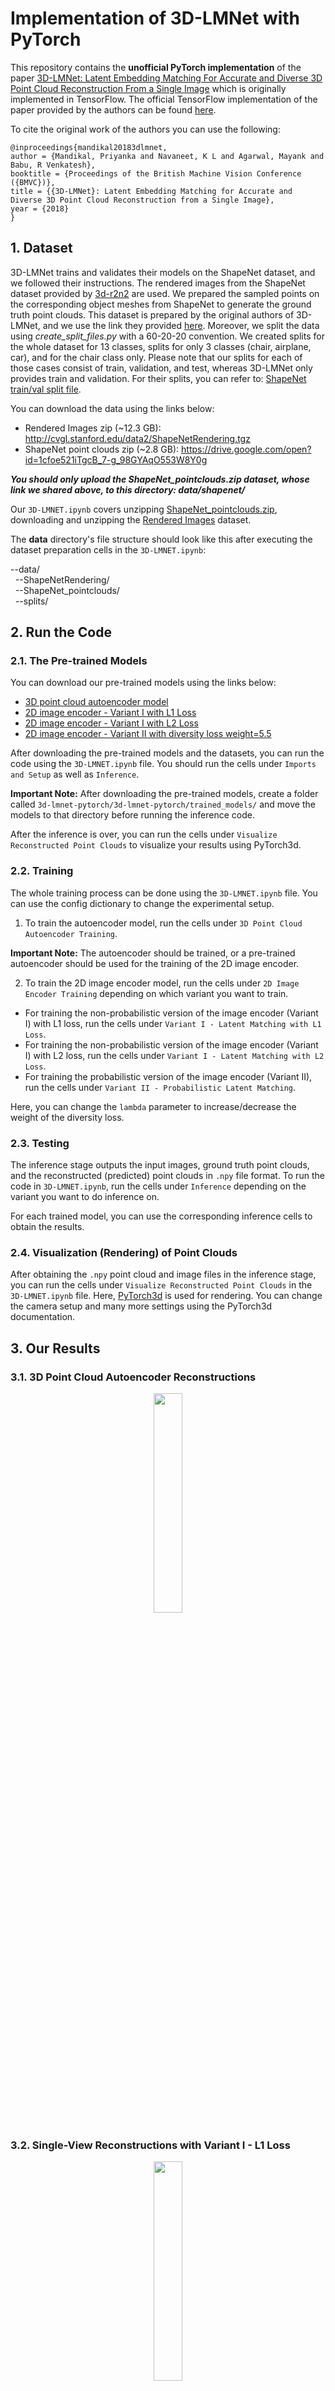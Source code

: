 # Implementation of 3D-LMNet with PyTorch

This repository contains the **unofficial PyTorch implementation** of the paper [3D-LMNet: Latent Embedding Matching For Accurate and Diverse 3D Point Cloud Reconstruction From a Single Image](https://arxiv.org/abs/1807.07796) which is originally implemented in TensorFlow. The official TensorFlow implementation of the paper provided by the authors can be found [here](https://github.com/val-iisc/3d-lmnet).

To cite the original work of the authors you can use the following: 

```
@inproceedings{mandikal20183dlmnet,
author = {Mandikal, Priyanka and Navaneet, K L and Agarwal, Mayank and Babu, R Venkatesh},
booktitle = {Proceedings of the British Machine Vision Conference ({BMVC})},
title = {{3D-LMNet}: Latent Embedding Matching for Accurate and Diverse 3D Point Cloud Reconstruction from a Single Image},
year = {2018}
}
```


## 1. Dataset

3D-LMNet trains and validates their models on the ShapeNet dataset, and we followed their instructions. The rendered images from the ShapeNet dataset provided by [3d-r2n2](https://github.com/chrischoy/3D-R2N2) are used. We prepared the sampled points on the corresponding object meshes from ShapeNet to generate the ground truth point clouds. This dataset is prepared by the original authors of 3D-LMNet, and we use the link they provided [here](https://github.com/val-iisc/3d-lmnet/blob/master/README.md). Moreover, we split the data using *create_split_files.py* with a 60-20-20 convention. We created splits for the whole dataset for 13 classes, splits for only 3 classes (chair, airplane, car), and for the chair class only. Please note that our splits for each of those cases consist of train, validation, and test, whereas 3D-LMNet only provides train and validation. For their splits, you can refer to: [ShapeNet train/val split file](https://drive.google.com/open?id=10FR-2Lbn55POB1y47MJ12euvobi6mgtc).

You can download the data using the links below:

* Rendered Images zip (~12.3 GB): http://cvgl.stanford.edu/data2/ShapeNetRendering.tgz
* ShapeNet point clouds zip (~2.8 GB): https://drive.google.com/open?id=1cfoe521iTgcB_7-g_98GYAqO553W8Y0g

**_You should only upload the ShapeNet_pointclouds.zip dataset, whose link we shared above, to this directory: data/shapenet/_**

Our `3D-LMNET.ipynb` covers unzipping [ShapeNet_pointclouds.zip](https://drive.google.com/open?id=1cfoe521iTgcB_7-g_98GYAqO553W8Y0g), downloading and unzipping the [Rendered Images](http://cvgl.stanford.edu/data2/ShapeNetRendering.tgz) dataset. 

The **data** directory's file structure should look like this after executing the dataset preparation cells in the `3D-LMNET.ipynb`:

--data/ <br>
&nbsp;&nbsp;--ShapeNetRendering/<br>
&nbsp;&nbsp;--ShapeNet_pointclouds/<br>
&nbsp;&nbsp;--splits/<br>



## 2. Run the Code

### 2.1. The Pre-trained Models

You can download our pre-trained models using the links below:

* [3D point cloud autoencoder model](https://drive.google.com/file/d/1Mz_I-nbdbusK_vdN9uLw8_csaDVe-czH/view?usp=sharing)
* [2D image encoder - Variant I with L1 Loss](https://drive.google.com/file/d/1D26-dkhH4RwGMMJ8AfG5jbVMv0lFYFLo/view?usp=sharing)
* [2D image encoder - Variant I with L2 Loss](https://drive.google.com/file/d/1g6rwV_iopa_43j5QOoukGUoK2T6Khzn7/view?usp=sharing)
* [2D image encoder - Variant II with diversity loss weight=5.5](https://drive.google.com/file/d/1yiIU6BE3sJbLdCnQ2qRjcl2cpqFVAZJm/view?usp=sharing)

After downloading the pre-trained models and the datasets, you can run the code using the `3D-LMNET.ipynb` file. You should run the cells under `Imports and Setup` as well as `Inference`.

**Important Note:** After downloading the pre-trained models, create a folder called `3d-lmnet-pytorch/3d-lmnet-pytorch/trained_models/` and move the models to that directory before running the inference code.

After the inference is over, you can run the cells under `Visualize Reconstructed Point Clouds` to visualize your results using PyTorch3d.

### 2.2. Training

The whole training process can be done using the `3D-LMNET.ipynb` file. You can use the config dictionary to change the experimental setup.

1. To train the autoencoder model, run the cells under `3D Point Cloud Autoencoder Training`.

**Important Note:** The autoencoder should be trained, or a pre-trained autoencoder should be used for the training of the 2D image encoder.

2. To train the 2D image encoder model, run the cells under `2D Image Encoder Training` depending on which variant you want to train.

* For training the non-probabilistic version of the image encoder (Variant I) with L1 loss, run the cells under `Variant I - Latent Matching with L1 Loss`.
* For training the non-probabilistic version of the image encoder (Variant I) with L2 loss, run the cells under `Variant I - Latent Matching with L2 Loss`.
* For training the probabilistic version of the image encoder (Variant II), run the cells under `Variant II - Probabilistic Latent Matching`.

Here, you can change the `lambda` parameter to increase/decrease the weight of the diversity loss.

### 2.3. Testing

The inference stage outputs the input images, ground truth point clouds, and the reconstructed (predicted) point clouds in `.npy` file format. To run the code in `3D-LMNET.ipynb`, run the cells under `Inference` depending on the variant you want to do inference on.

For each trained model, you can use the corresponding inference cells to obtain the results.

### 2.4. Visualization (Rendering) of Point Clouds

After obtaining the `.npy` point cloud and image files in the inference stage, you can run the cells under `Visualize Reconstructed Point Clouds` in the `3D-LMNET.ipynb` file. Here, [PyTorch3d](https://pytorch3d.org/) is used for rendering. You can change the camera setup and many more settings using the PyTorch3d documentation.


## 3. Our Results

### 3.1. 3D Point Cloud Autoencoder Reconstructions

<p align="center">
<img src="https://user-images.githubusercontent.com/56366573/217518538-593b8e59-34b9-46ca-b894-29a7c038499d.png"  width="30%" height="30%">
</p>

### 3.2. Single-View Reconstructions with Variant I - L1 Loss

<p align="center">
<img src="https://user-images.githubusercontent.com/56366573/217519250-a96dfc93-a3fa-492b-9eb6-563e2f1dfec2.png" width="30%" height="30%">
</p>

### 3.3. Single-View Reconstructions with Variant I - L2 Loss

<p align="center">
<img src="https://user-images.githubusercontent.com/56366573/217519400-8756bc4c-5483-4c5f-af11-d1ccf70e965f.png" width="30%" height="30%">
</p>

### 3.4. Single-View Reconstructions with Variant II - Diversity Loss Weight = 5.5

<p align="center">
<img src="https://user-images.githubusercontent.com/56366573/217519584-c4c69cb6-572d-4208-bb30-a5819b231e9f.png" width="30%" height="30%">
</p>

### 3.5. Single-View Reconstructions with Variant II - Different Weights for Diversity Loss

<p align="center">
<img src="https://user-images.githubusercontent.com/56366573/217520645-03efb7a2-473e-420c-88a0-40b53ea62991.png" width="50%" height="50%">
</p>



## 4. Acknowledgment

This PyTorch implementation is based on the [original TensorFlow implementation](https://github.com/val-iisc/3d-lmnet) of the paper [3D-LMNet: Latent Embedding Matching For Accurate and Diverse 3D Point Cloud Reconstruction From a Single Image](https://arxiv.org/abs/1807.07796). The original TensorFlow implementation is licensed under the [MIT License](#Original-License-of-the-TensorFlow-Implementation) below, which is also provided in the original TensorFlow repository (see [the original license](https://github.com/val-iisc/3d-lmnet/blob/master/LICENSE) for more details).

## 5. Original License of the TensorFlow Implementation

```
MIT License

Copyright (c) 2018 Video Analytics Lab -- IISc

Permission is hereby granted, free of charge, to any person obtaining a copy
of this software and associated documentation files (the "Software"), to deal
in the Software without restriction, including without limitation the rights
to use, copy, modify, merge, publish, distribute, sublicense, and/or sell
copies of the Software, and to permit persons to whom the Software is
furnished to do so, subject to the following conditions:

The above copyright notice and this permission notice shall be included in all
copies or substantial portions of the Software.

THE SOFTWARE IS PROVIDED "AS IS", WITHOUT WARRANTY OF ANY KIND, EXPRESS OR
IMPLIED, INCLUDING BUT NOT LIMITED TO THE WARRANTIES OF MERCHANTABILITY,
FITNESS FOR A PARTICULAR PURPOSE AND NONINFRINGEMENT. IN NO EVENT SHALL THE
AUTHORS OR COPYRIGHT HOLDERS BE LIABLE FOR ANY CLAIM, DAMAGES OR OTHER
LIABILITY, WHETHER IN AN ACTION OF CONTRACT, TORT OR OTHERWISE, ARISING FROM,
OUT OF OR IN CONNECTION WITH THE SOFTWARE OR THE USE OR OTHER DEALINGS IN THE
SOFTWARE.

```


## 6. License for This Implementation

The MIT license for this repository can be found [here](https://github.com/zcanfes/3d-lmnet-pytorch/blob/main/LICENSE).
